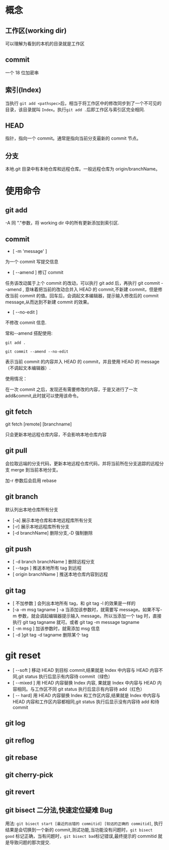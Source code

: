 # 概念

## 工作区(working dir)

可以理解为看到的本机的目录就是工作区

## commit

一个 18 位加密串

## 索引(Index)

当执行 `git add <pathspec>`后，相当于将工作区中的修改同步到了一个不可见的目录，该目录就叫 `Index`。执行`git add .`后即工作区与索引区完全相同.

## HEAD

指针，指向一个 commit。通常是指向当前分支最新的 commit 节点。

## 分支

本地.git 目录中有本地仓库和远程仓库。一般远程仓库为 origin/branchName。

# 使用命令

## git add

-A 同 "."参数，将 working dir 中的所有更新添加到索引区.

## commit

-   [ -m 'message' ]

为一个 commit 写提交信息

-   [ --amend ]
    修订 commit

任务该改动属于上个 commit 的改动，可以执行 git add 后，再执行 git commit --amend , 意味着把当前的改动合并入 HEAD 的 commit,不新建 commit，但是修改当前 commit 的值。回车后，会调起文本编辑器，提示输入修改后的 commit message,从而达到不新建 commit 的效果。

-   [ --no-edit ]

不修改 commit 信息.

常和--amend 搭配使用:

```
git add .

git commit --amend --no-edit

```

表示当前 commit 的内容并入 HEAD 的 commit，并且使用 HEAD 的 message（不调起文本编辑器）.

使用情况：

在一次 commit 之后，发现还有需要修改的内容，于是又进行了一次 add&commit,此时就可以使用该命令。

## git fetch

git fetch [remote] [branchname]

只会更新本地远程仓库内容，不会影响本地仓库内容

## git pull

会拉取远端的分支代码，更新本地远程仓库代码，并将当前所在分支追踪的远程分支 merge 到当前本地分支。

加-r 参数后会启用 rebase

## git branch

默认列出本地仓库所有分支

-   [-a] 展示本地仓库和本地远程库所有分支
-   [-r] 展示本地远程库所有分支
-   [-d branchName] 删除分支,-D 强制删除

## git push

-   [ -d branch branchName ] 删除远程分支
-   [ --tags ] 推送本地所有 tag 到远程
-   [ origin branchName ] 推送本地仓库内容到远程

## git tag

-   [ 不加参数 ] 会列出本地所有 tag，和 git tag -l 的效果是一样的
-   [-a -m msg tagname ] -a 当添加该参数时，就需要写 message。如果不写-m 参数，就会调起编辑器提示输入 message。所以当添加一个 tag 时，直接执行 git tag tagname 就可。或者 git tag -m message tagname
-   [ -m msg ] 加该参数时，就需添加 msg 信息
-   [ -d ]git tag -d tagname 删除某个 tag

# git reset

-   [ --soft ] 移动 HEAD 到目标 commit,结果就是 Index 中内容与 HEAD 内容不同,git status 执行后显示有内容待 commit（绿色）
-   [ --mixed ] 用 HEAD 内容替换 Index 内容, 果就是 Index 中内容与 HEAD 内容相同。与工作区不同 git status 执行后显示有内容待 add（红色）
-   [ -- hard] 用 HEAD 内容替换 Index 和工作区内容,结果就是 Index 中内容与 HEAD 内容和工作区内容都相同,git status 执行后显示没有内容待 add 和待 commit

## git log

## git reflog

## git rebase

## git cherry-pick

## git revert

## git bisect 二分法,快速定位疑难 Bug

用法: `git bisect start [最近的出错的 commitid] [较远的正确的 commitid]`, 执行结果是会切换到一个新的 commit,测试功能,当功能没有问题时，`git bisect good` 标记正确，当有问题时，`git bisect bad`标记错误,最终提示的 commitid 就是导致问题的那次提交.
